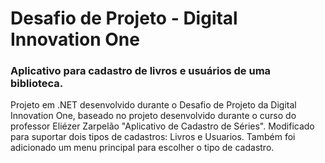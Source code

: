 # Desafio de Projeto - Digital Innovation One

### Aplicativo para cadastro de livros e usuários de uma biblioteca.

Projeto em .NET desenvolvido durante o Desafio de Projeto da Digital Innovation One, baseado no projeto desenvolvido durante o curso do professor Eliézer Zarpelão "Aplicativo de Cadastro de Séries".
Modificado para suportar dois tipos de cadastros: Livros e Usuarios. Também foi adicionado um menu principal para escolher o tipo de cadastro.

